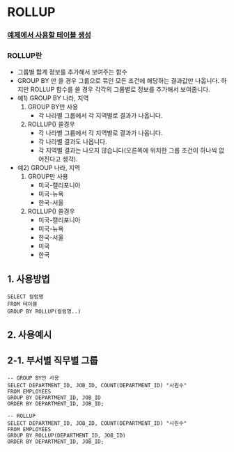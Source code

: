 # ROLLUP

### [예제에서 사용할 테이블 생성](예제테이블생성.md)

### ROLLUP란

- 그룹별 합계 정보를 추가해서 보여주는 함수
- GROUP BY 만 쓸 경우 그룹으로 묶인 모든 조건에 해당하는 결과값만 나옵니다. 하지만 ROLLUP 함수를 쓸 경우 각각의 그룹별로 정보를 추가해서 보여줍니다.
- 예1) GROUP BY 나라, 지역
    1. GROUP BY만 사용
        - 각 나라별 그룹에서 각 지역별로 결과가 나옵니다.
    1. ROLLUP() 쓸경우
        - 각 나라별 그룹에서 각 지역별로 결과가 나옵니다.
        - 각 나라별 결과도 나옵니다.
        - 각 지역별 결과는 나오지 않습니다(오른쪽에 위치한 그룹 조건이 하나씩 없어진다고 생각).
- 예2) GROUP 나라, 지역
    1. GROUP만 사용
        - 미국-캘리포니아
        - 미국-뉴욕
        - 한국-서울
    1. ROLLUP() 쓸경우
        - 미국-캘리포니아
        - 미국-뉴욕
        - 한국-서울
        - 미국
        - 한국

## 1. 사용방법

```
SELECT 컬럼명
FROM 테이블
GROUP BY ROLLUP(컬럼명..)
```

## 2. 사용예시

## 2-1. 부서별 직무별 그룹

```
-- GROUP BY만 사용
SELECT DEPARTMENT_ID, JOB_ID, COUNT(DEPARTMENT_ID) "사원수"
FROM EMPLOYEES
GROUP BY DEPARTMENT_ID, JOB_ID
ORDER BY DEPARTMENT_ID, JOB_ID;

-- ROLLUP
SELECT DEPARTMENT_ID, JOB_ID, COUNT(DEPARTMENT_ID) "사원수"
FROM EMPLOYEES
GROUP BY ROLLUP(DEPARTMENT_ID, JOB_ID)
ORDER BY DEPARTMENT_ID, JOB_ID;
```